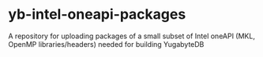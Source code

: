 # yb-intel-oneapi-packages
A repository for uploading packages of a small subset of Intel oneAPI (MKL, OpenMP libraries/headers) needed for building YugabyteDB
